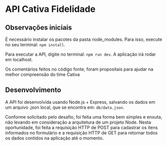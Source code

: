<h1>API Cativa Fidelidade</h1>

<h2>Observações iniciais</h2>
<p> É necessário instalar os pacotes da pasta node_modules. Para isso, execute no seu terminal: <code>npm install</code>.</p>
<p> Para executar a API, digite no terminal: <code>npm run dev</code>. A aplicação irá rodar em localhost.</p>
<p> Os comentários feitos no código fonte, foram propositais para ajudar na melhor compreensão do time Cativa</p>

<h2>Desenvolvimento</h2>
<p>A API foi desenvolvida usando Node.js + Express, salvando os dados em um arquivo .json local, que se encontra em: <code>db/data.json</code>.</p>
<p>Conforme solicitado pelo desafio, foi feita uma forma bem simples e enxuta, não levando em consideração a arquitetura de um projeto Node. Nesta oportunidade, foi feita a requisição HTTP de POST para cadastrar os itens informados no formulário e a requisição HTTP de GET para retornar todos os dados contidos na aplicação até o momento.</p>
